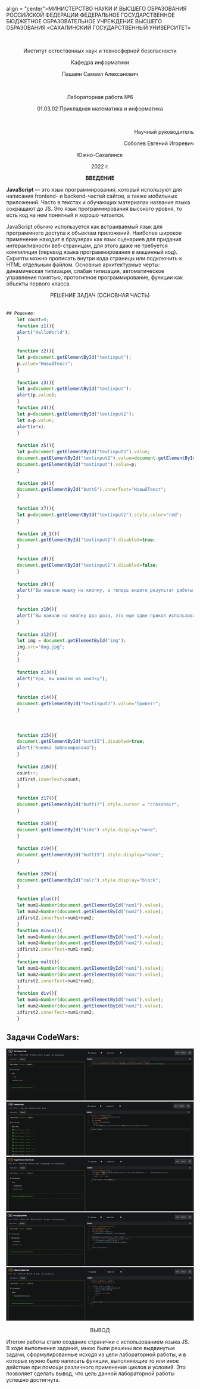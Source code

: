 <p <b> align = "center">МИНИСТЕРСТВО НАУКИ И ВЫСШЕГО ОБРАЗОВАНИЯ
РОССИЙСКОЙ ФЕДЕРАЦИИ
ФЕДЕРАЛЬНОЕ ГОСУДАРСТВЕННОЕ БЮДЖЕТНОЕ
ОБРАЗОВАТЕЛЬНОЕ УЧРЕЖДЕНИЕ ВЫСШЕГО ОБРАЗОВАНИЯ
«САХАЛИНСКИЙ ГОСУДАРСТВЕННЫЙ УНИВЕРСИТЕТ» </b> </p>
<br>
<p align = "center">Институт естественных наук и техносферной безопасности</p>
<p align = "center">Кафедра информатики</p>
<p align = "center">Пашаян Самвел Алексанович</p>
<br>
<p align = "center">Лабораторная работа №6</p>
<p align = "center">01.03.02 Прикладная математика и информатика</p>
<br>
<p align = "right" >Научный руководитель</p>
<p align = "right" >Соболев Евгений Игоревич</p>
<p align = "center" >Южно-Сахалинск</p>
<p align = "center" >2022 г.</p>
<p align = "center" ><b>ВВЕДЕНИЕ</b></p>
<p> <b> JavaScript </b> — это язык программирования, который используют для написания frontend- и backend-частей сайтов, а также мобильных приложений. Часто в текстах и обучающих материалах название языка сокращают до JS. Это язык программирования высокого уровня, то есть код на нем понятный и хорошо читается.</p>
<p> JavaScript обычно используется как встраиваемый язык для программного доступа к объектам приложений. Наиболее широкое применение находит в браузерах как язык сценариев для придания интерактивности веб-страницам, для этого даже не требуется компиляция (перевод языка программирования в машинный код). Скрипты можно прописать внутри кода страницы или подключить к HTML отдельным файлом. 
Основные архитектурные черты: динамическая типизация, слабая типизация, автоматическое управление памятью, прототипное программирование, функции как объекты первого класса.</p>
<p align = "center" > РЕШЕНИЕ ЗАДАЧ (ОСНОВНАЯ ЧАСТЬ) </p>

```js 

## Решение:
    let count=0;
    function z1(){
    alert("HelloWorld");
    }

    function z2(){
    let p=document.getElementById("textinput");
    p.value="НовыйТекст";
    }

    function z3(){
    let p=document.getElementById("textinput");
    alert(p.value);
    }
    function z4(){
    let p=document.getElementById("textinput2");
    let x=p.value;
    alert(x*x);
    }

    function z5(){
    let p=document.getElementById("textinput2").value;
    document.getElementById("textinput2").value=document.getElementById("textinput").value;
    document.getElementById("textinput").value=p;
    }

    function z6(){
    document.getElementById("butt6").innerText="НовыйТекст";
    }

    function z7(){
    let p=document.getElementById("textinput2").style.color="red";
    }

    function z8_1(){
    document.getElementById("textinput2").disabled=true;
    }

    function z8(){
    document.getElementById("textinput2").disabled=false;
    }

    function z9(){
    alert("Вы навели мышку на кнопку, а теперь видите результат работы alert");
    }

    function z10(){
    alert("Вы нажали на кнопку два раза, это еще один прикол использования alert :)");
    }

    function z12(){
    let img = document.getElementById("img");
    img.src="dog.jpg";
    }
    }

    function z13(){
    alert("Ура, вы нажали на кнопку");
    }

    function z14(){
    document.getElementById("textinput2").value="Привет!";
    }



    function z15(){
    document.getElementById("butt15").disabled=true;
    alert("Кнопка Заблокирована");
    }

    function z16(){
    count++;
    idfirst.innerText=count;
    }

    function z17(){
    document.getElementById("butt17").style.cursor = "crosshair";
    }

    function z18(){
    document.getElementById("hide").style.display="none";
    }

    function z19(){
    document.getElementById("butt19").style.display="none";
    }

    function z20(){
    document.getElementById("calc").style.display="block";
    }

    function plus(){
    let num1=Number(document.getElementById("num1").value);
    let num2=Number(document.getElementById("num2").value);
    idfirst2.innerText=num1+num2;
    }
    function minus(){
    let num1=Number(document.getElementById("num1").value);
    let num2=Number(document.getElementById("num2").value);
    idfirst2.innerText=num1-num2;
    }
    function mult(){
    let num1=Number(document.getElementById("num1").value);
    let num2=Number(document.getElementById("num2").value);
    idfirst2.innerText=num1*num2;
    }
    function div(){
    let num1=Number(document.getElementById("num1").value);
    let num2=Number(document.getElementById("num2").value);
    idfirst2.innerText=num1/num2;
    }
```
## Задачи CodeWars:
![](1_TheCouponCode.png)
![](2_UnluckyDays.png)
![](3_AngleBetweenClockHands.png)
![](4_LanguageSkills.png)
![](5_Encoding.png)

<p align = "center" > ВЫВОД </p>
<p> Итогом работы стало создание странички с использованием языка JS. В ходе выполнения задания, мною были решены все выдвинутые задачи, сформулированные исходя из цели лабораторной работы, и в которых нужно было написать функции, выполняющие то или иное действие при помощи различного применения циклов и условий. Это позволяет сделать вывод, что цель данной лабораторной работы успешно достигнута. </p>